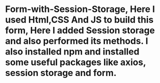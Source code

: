# Form-with-Session-Storage, Here I used Html,CSS And JS to build this form, Here I added Session storage and also performed its methods. I also installed npm and installed some useful packages like axios, session storage and form.
